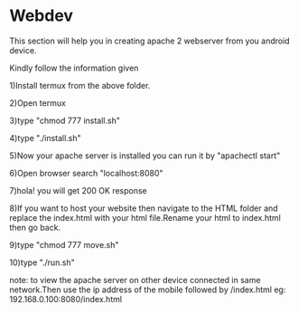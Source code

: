 # Webdev
This section will help you in creating apache 2 webserver from you android device.

Kindly follow the information given 

1)Install termux from the above folder.

2)Open termux

3)type "chmod 777 install.sh" 

4)type "./install.sh"

5)Now your apache server is installed you can run it by "apachectl start"

6)Open browser search "localhost:8080"

7)hola! you will get 200 OK response

8)If you want to host your website then navigate to the HTML folder and replace the index.html with your html file.Rename your html to index.html then go back.

9)type "chmod 777 move.sh"

10)type "./run.sh"

note: to view the apache server on other device connected in same network.Then use the ip address of the mobile followed by /index.html
eg:
192.168.0.100:8080/index.html


